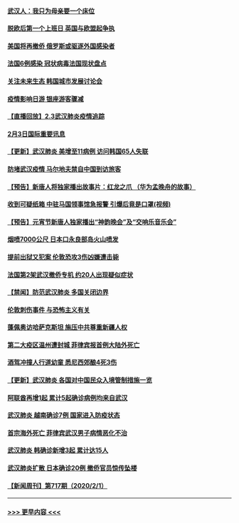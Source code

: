 #### [武汉人：我只为母亲要一个床位](../pages/prog202/a102768250.md?t=02040311) 
#### [脱欧后第一个上班日 英国与欧盟起争执](../pages/prog202/a102768252.md?t=02040311) 
#### [美国将再撤侨 俄罗斯或驱逐外国感染者](../pages/prog202/a102768247.md?t=02040311) 
#### [法国6例感染 冠状病毒法国现状盘点](../pages/prog202/a102768157.md?t=02040311) 
#### [关注未来生态 韩国城市发展讨论会](../pages/prog202/a102768153.md?t=02040311) 
#### [疫情影响日游 银座游客骤减](../pages/prog202/a102768160.md?t=02040311) 
#### [【直播回放】2.3武汉肺炎疫情追踪](../pages/prog202/a102768128.md?t=02040311) 
#### [2月3日国际重要讯息](../pages/prog202/a102767896.md?t=02040311) 
#### [【更新】武汉肺炎 美增至11病例 访问韩国65人失联](../pages/prog202/a102758911.md?t=02040311) 
#### [防堵武汉疫情 马尔地夫禁自中国到访旅客](../pages/prog202/a102767847.md?t=02040311) 
#### [【预告】新唐人将独家播出故事片：红龙之爪 （华为孟晚舟的故事）](../pages/prog202/a102767728.md?t=02040311) 
#### [收到可疑纸箱 中驻马国领事馆急报警 引爆后竟是口罩(视频)](../pages/prog202/a102767695.md?t=02040311) 
#### [【预告】元宵节新唐人独家播出“神韵晚会”及“交响乐音乐会”](../pages/prog202/a102767674.md?t=02040311) 
#### [烟喷7000公尺 日本口永良部岛火山喷发](../pages/prog202/a102767687.md?t=02040311) 
#### [提前出狱又犯案 伦敦恐攻3伤凶嫌遭击毙](../pages/prog202/a102767635.md?t=02040311) 
#### [法国第2架武汉撤侨专机 约20人出现疑似症状](../pages/prog202/a102767617.md?t=02040311) 
#### [【禁闻】防范武汉肺炎  多国关闭边界](../pages/prog202/a102767542.md?t=02040311) 
#### [伦敦刺伤事件 与恐怖主义有关](../pages/prog202/a102767509.md?t=02040311) 
#### [蓬佩奥访哈萨克斯坦 施压中共尊重新疆人权](../pages/prog202/a102767395.md?t=02040311) 
#### [第二大疫区温州遭封城 菲律宾报首例大陆外死亡](../pages/prog202/a102767388.md?t=02040311) 
#### [酒驾冲撞人行道幼童 悉尼西郊酿4死3伤](../pages/prog202/a102767238.md?t=02040311) 
#### [【更新】武汉肺炎 各国对中国民众入境管制措施一览](../pages/prog202/a102767170.md?t=02040311) 
#### [阿联酋再增1起 累计5起确诊病例均来自武汉](../pages/prog202/a102767207.md?t=02040311) 
#### [武汉肺炎 越南确诊7例 国家进入防疫状态](../pages/prog202/a102767186.md?t=02040311) 
#### [首宗海外死亡 菲律宾武汉男子病情恶化不治](../pages/prog202/a102767150.md?t=02040311) 
#### [武汉肺炎 韩确诊新增3起 累计达15人](../pages/prog202/a102767132.md?t=02040311) 
#### [武汉肺炎扩散 日本确诊20例 撤侨官员惊传坠楼](../pages/prog202/a102767109.md?t=02040311) 
#### [【新闻周刊】第717期（2020/2/1）](../pages/prog202/a102767114.md?t=02040311) 

----
#### [ >>> 更早内容 <<< ](../indexes/prog202-earlier.md)
